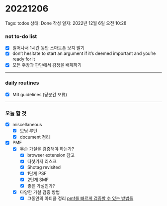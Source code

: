 # 20221206

Tags: todos
상태: Done
작성 일자: 2022년 12월 6일 오전 10:28

### not to-do list

- [x]  일어나서 1시간 동안 스마트폰 보지 말기
- [x]  don’t hesitate to start an argument if it’s deemed important and you’re ready for it
- [x]  모든 주장과 판단에서 감정을 배제하기

---

### daily routines

- [x]  M3 guidelines (당분간 보류)

---

### 오늘 할 것

- [x]  miscellaneous
    - [x]  모닝 루틴
    - [x]  document 정리
- [x]  PMF
    - [x]  무슨 가설을 검증해야 하는가?
        - [x]  browser extension 참고
        - [x]  다섯가지 리스크
        - [x]  Shotag revisited
        - [x]  1단계 PSF
        - [x]  2딘계 SMF
        - [x]  좋은 가설인가?
    - [x]  다양한 가설 검증 방법
        - [x]  그동안의 아티클 정리 [pmf를 빠르게 검증할 수 있는 방법들](pmf%E1%84%85%E1%85%B3%E1%86%AF%20%E1%84%88%E1%85%A1%E1%84%85%E1%85%B3%E1%84%80%E1%85%A6%20%E1%84%80%E1%85%A5%E1%86%B7%E1%84%8C%E1%85%B3%E1%86%BC%E1%84%92%E1%85%A1%E1%86%AF%20%E1%84%89%E1%85%AE%20%E1%84%8B%E1%85%B5%E1%86%BB%E1%84%82%E1%85%B3%E1%86%AB%20%E1%84%87%E1%85%A1%E1%86%BC%E1%84%87%E1%85%A5%E1%86%B8%E1%84%83%E1%85%B3%E1%86%AF%2007c14c586064488eafeb2a74b448ebf2.md)